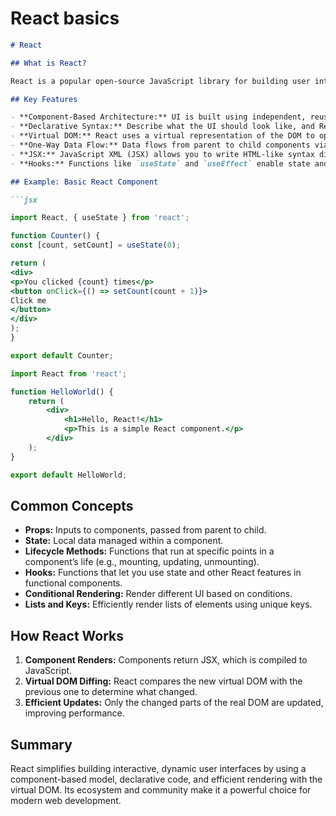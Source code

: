 # React basics

```markdown
# React

## What is React?

React is a popular open-source JavaScript library for building user interfaces, especially single-page applications. It enables developers to create reusable UI components that efficiently update and render when data changes.

## Key Features

- **Component-Based Architecture:** UI is built using independent, reusable components.
- **Declarative Syntax:** Describe what the UI should look like, and React updates the DOM efficiently when data changes.
- **Virtual DOM:** React uses a virtual representation of the DOM to optimize updates and improve performance.
- **One-Way Data Flow:** Data flows from parent to child components via props, making data management predictable.
- **JSX:** JavaScript XML (JSX) allows you to write HTML-like syntax directly in JavaScript files.
- **Hooks:** Functions like `useState` and `useEffect` enable state and lifecycle management in functional components.

## Example: Basic React Component

```jsx

import React, { useState } from 'react';

function Counter() {
const [count, setCount] = useState(0);

return (
<div>
<p>You clicked {count} times</p>
<button onClick={() => setCount(count + 1)}>
Click me
</button>
</div>
);
}

export default Counter;

```


```jsx
import React from 'react';

function HelloWorld() {
    return (
        <div>
            <h1>Hello, React!</h1>
            <p>This is a simple React component.</p>
        </div>
    );
}

export default HelloWorld;
```

## Common Concepts

- **Props:** Inputs to components, passed from parent to child.
- **State:** Local data managed within a component.
- **Lifecycle Methods:** Functions that run at specific points in a component’s life (e.g., mounting, updating, unmounting).
- **Hooks:** Functions that let you use state and other React features in functional components.
- **Conditional Rendering:** Render different UI based on conditions.
- **Lists and Keys:** Efficiently render lists of elements using unique keys.

## How React Works

1. **Component Renders:** Components return JSX, which is compiled to JavaScript.
2. **Virtual DOM Diffing:** React compares the new virtual DOM with the previous one to determine what changed.
3. **Efficient Updates:** Only the changed parts of the real DOM are updated, improving performance.

## Summary

React simplifies building interactive, dynamic user interfaces by using a component-based model, declarative code, and efficient rendering with the virtual DOM. Its ecosystem and community make it a powerful choice for modern web development.


